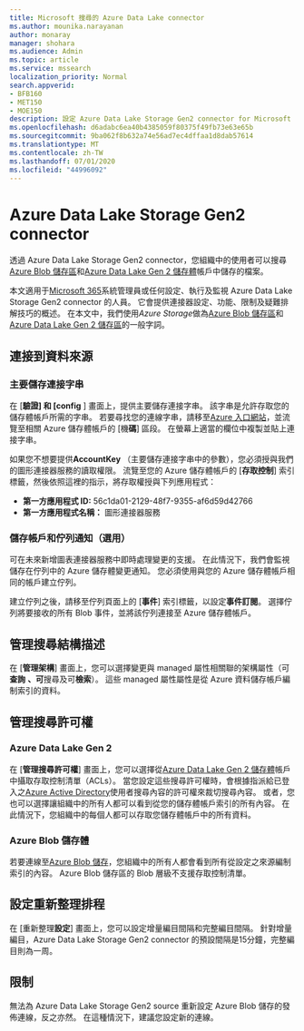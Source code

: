 ```yaml
---
title: Microsoft 搜尋的 Azure Data Lake connector
ms.author: mounika.narayanan
author: monaray
manager: shohara
ms.audience: Admin
ms.topic: article
ms.service: mssearch
localization_priority: Normal
search.appverid:
- BFB160
- MET150
- MOE150
description: 設定 Azure Data Lake Storage Gen2 connector for Microsoft Search
ms.openlocfilehash: d6adabc6ea40b4385059f80375f49fb73e63e65b
ms.sourcegitcommit: 9ba062f8b632a74e56ad7ec4dffaa1d8dab57614
ms.translationtype: MT
ms.contentlocale: zh-TW
ms.lasthandoff: 07/01/2020
ms.locfileid: "44996092"
---
```

# <a name="azure-data-lake-storage-gen2-connector"></a>Azure Data Lake Storage Gen2 connector

透過 Azure Data Lake Storage Gen2 connector，您組織中的使用者可以搜尋[Azure Blob 儲存區](https://docs.microsoft.com/azure/storage/blobs/storage-blobs-introduction)和[Azure Data Lake Gen 2 儲存體](https://docs.microsoft.com/azure/storage/blobs/data-lake-storage-introduction)帳戶中儲存的檔案。

本文適用于[Microsoft 365](https://www.microsoft.com/microsoft-365)系統管理員或任何設定、執行及監視 Azure Data Lake Storage Gen2 connector 的人員。 它會提供連接器設定、功能、限制及疑難排解技巧的概述。 在本文中，我們使用*Azure Storage*做為[Azure Blob 儲存區](https://docs.microsoft.com/azure/storage/blobs/storage-blobs-introduction)和[Azure Data Lake Gen 2 儲存區](https://docs.microsoft.com/azure/storage/blobs/data-lake-storage-introduction)的一般字詞。

## <a name="connect-to-a-data-source"></a>連接到資料來源
### <a name="primary-storage-connection-string"></a>主要儲存連接字串 
在 [**驗證] 和 [config** ] 畫面上，提供主要儲存連接字串。 該字串是允許存取您的儲存體帳戶所需的字串。 若要尋找您的連線字串，請移至[Azure 入口網站](https://ms.portal.azure.com/#home)，並流覽至相關 Azure 儲存體帳戶的 [機**碼**] 區段。 在螢幕上適當的欄位中複製並貼上連接字串。

如果您不想要提供**AccountKey** （主要儲存連接字串中的參數），您必須授與我們的圖形連接器服務的讀取權限。 流覽至您的 Azure 儲存體帳戶的 [**存取控制**] 索引標籤，然後依照這裡的指示，將存取權授與下列應用程式：
* **第一方應用程式 ID:** 56c1da01-2129-48f7-9355-af6d59d42766
* **第一方應用程式名稱：** 圖形連接器服務

### <a name="storage-account-and-queue-notifications-optional"></a>儲存帳戶和佇列通知（選用）
可在未來新增圖表連接器服務中即時處理變更的支援。 在此情況下，我們會監視儲存在佇列中的 Azure 儲存體變更通知。 您必須使用與您的 Azure 儲存體帳戶相同的帳戶建立佇列。

建立佇列之後，請移至佇列頁面上的 [**事件**] 索引標籤，以設定**事件訂閱**。 選擇佇列將要接收的所有 Blob 事件，並將該佇列連接至 Azure 儲存體帳戶。

## <a name="manage-the-search-schema"></a>管理搜尋結構描述
在 [**管理架構**] 畫面上，您可以選擇變更與 managed 屬性相關聯的架構屬性（可**查詢** **、可**搜尋及可**檢索**）。 這些 managed 屬性屬性是從 Azure 資料儲存帳戶編制索引的資料。

## <a name="manage-search-permissions"></a>管理搜尋許可權
### <a name="azure-data-lake-gen-2"></a>Azure Data Lake Gen 2
在 [**管理搜尋許可權**] 畫面上，您可以選擇從[Azure Data Lake Gen 2 儲存體](https://docs.microsoft.com/azure/storage/blobs/data-lake-storage-introduction)帳戶中攝取存取控制清單（ACLs）。 當您設定這些搜尋許可權時，會根據指派給已登入之[Azure Active Directory](https://docs.microsoft.com/azure/active-directory/)使用者搜尋內容的許可權來裁切搜尋內容。 或者，您也可以選擇讓組織中的所有人都可以看到從您的儲存體帳戶索引的所有內容。 在此情況下，您組織中的每個人都可以存取您儲存體帳戶中的所有資料。

### <a name="azure-blob-storage"></a>Azure Blob 儲存體
若要連線至[Azure Blob 儲存](https://docs.microsoft.com/azure/storage/blobs/storage-blobs-introduction)，您組織中的所有人都會看到所有從設定之來源編制索引的內容。 Azure Blob 儲存區的 Blob 層級不支援存取控制清單。

## <a name="set-the-refresh-schedule"></a>設定重新整理排程
在 [重新整理**設定**] 畫面上，您可以設定增量編目間隔和完整編目間隔。 針對增量編目，Azure Data Lake Storage Gen2 connector 的預設間隔是15分鐘，完整編目則為一周。

## <a name="limitations"></a>限制
無法為 Azure Data Lake Storage Gen2 source 重新設定 Azure Blob 儲存的發佈連線，反之亦然。 在這種情況下，建議您設定新的連線。